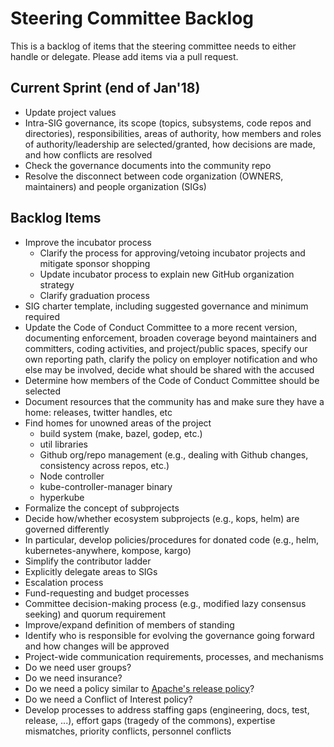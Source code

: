 # Steering Committee Backlog

This is a backlog of items that the steering committee needs to either handle or delegate. Please add items via a pull request.

## Current Sprint (end of Jan'18)

- Update project values
- Intra-SIG governance, its scope  (topics, subsystems, code repos and directories), responsibilities, areas of authority, how members and roles of authority/leadership are selected/granted, how decisions are made, and how conflicts are resolved
- Check the governance documents into the community repo
- Resolve the disconnect between code organization (OWNERS, maintainers) and people organization (SIGs)

## Backlog Items

- Improve the incubator process
  - Clarify the process for approving/vetoing incubator projects and mitigate sponsor shopping
  - Update incubator process to explain new GitHub organization strategy
  - Clarify graduation process
- SIG charter template, including suggested governance and minimum required
- Update the Code of Conduct Committee to a more recent version, documenting enforcement, broaden coverage
  beyond maintainers and committers, coding activities, and project/public spaces, specify our own reporting
  path, clarify the policy on employer notification and who else may be involved, decide what should
  be shared with the accused
- Determine how members of the Code of Conduct Committee should be selected
- Document resources that the community has and make sure they have a home: releases, twitter handles, etc
- Find homes for unowned areas of the project
  - build system (make, bazel, godep, etc.)
  - util libraries
  - Github org/repo management (e.g., dealing with Github changes, consistency across repos, etc.)
  - Node controller
  - kube-controller-manager binary
  - hyperkube
- Formalize the concept of subprojects
- Decide how/whether ecosystem subprojects (e.g., kops, helm) are governed differently
- In particular, develop policies/procedures for donated code (e.g., helm, kubernetes-anywhere, kompose, kargo)
- Simplify the contributor ladder
- Explicitly delegate areas to SIGs
- Escalation process
- Fund-requesting and budget processes
- Committee decision-making process (e.g., modified lazy consensus seeking) and quorum requirement
- Improve/expand definition of members of standing
- Identify who is responsible for evolving the governance going forward and how changes will be approved
- Project-wide communication requirements, processes, and mechanisms
- Do we need user groups?
- Do we need insurance?
- Do we need a policy similar to [Apache's release policy](http://www.apache.org/legal/release-policy.html)?
- Do we need a Conflict of Interest policy?
- Develop processes to address staffing gaps (engineering, docs, test, release, ...), effort gaps 
  (tragedy of the commons), expertise mismatches, priority conflicts, personnel conflicts
